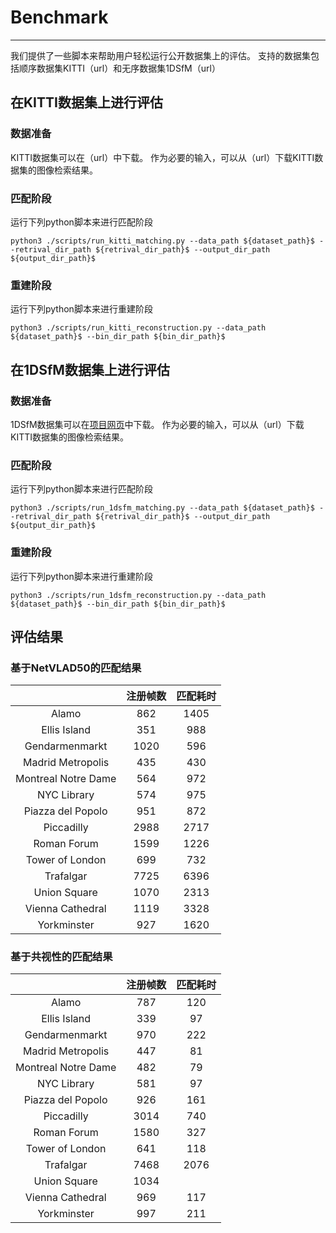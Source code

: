 
# Benchmark
---------------------

我们提供了一些脚本来帮助用户轻松运行公开数据集上的评估。
支持的数据集包括顺序数据集KITTI（url）和无序数据集1DSfM（url）

## 在KITTI数据集上进行评估

### 数据准备

KITTI数据集可以在（url）中下载。
作为必要的输入，可以从（url）下载KITTI数据集的图像检索结果。

### 匹配阶段

运行下列python脚本来进行匹配阶段
```
python3 ./scripts/run_kitti_matching.py --data_path ${dataset_path}$ --retrival_dir_path ${retrival_dir_path}$ --output_dir_path ${output_dir_path}$
```

### 重建阶段

运行下列python脚本来进行重建阶段
```
python3 ./scripts/run_kitti_reconstruction.py --data_path ${dataset_path}$ --bin_dir_path ${bin_dir_path}$
```

## 在1DSfM数据集上进行评估

### 数据准备

1DSfM数据集可以在[项目网页](https://www.cs.cornell.edu/projects/1dsfm/)中下载。
作为必要的输入，可以从（url）下载KITTI数据集的图像检索结果。

### 匹配阶段

运行下列python脚本来进行匹配阶段
```
python3 ./scripts/run_1dsfm_matching.py --data_path ${dataset_path}$ --retrival_dir_path ${retrival_dir_path}$ --output_dir_path ${output_dir_path}$
```

### 重建阶段

运行下列python脚本来进行重建阶段
```
python3 ./scripts/run_1dsfm_reconstruction.py --data_path ${dataset_path}$ --bin_dir_path ${bin_dir_path}$
```

## 评估结果

### 基于NetVLAD50的匹配结果
|  | 注册帧数 | 匹配耗时 |
|:------:|:-------:|:--------:| 
|Alamo	            |862|	1405 |
|Ellis Island	    |351|	988  |
|Gendarmenmarkt	    |1020|	596  |
|Madrid Metropolis  |435|	430  |
|Montreal Notre Dame|564|	972  |
|NYC Library	    |574|	975  |
|Piazza del Popolo  |951|	872  |
|Piccadilly	        |2988|	2717 |
|Roman Forum	    |1599|	1226 |
|Tower of London    |699|	732  |
|Trafalgar	        |7725|	6396 |
|Union Square 	    |1070|	2313 |
|Vienna Cathedral   |1119|	3328 |
|Yorkminster	    |927|	1620 |

### 基于共视性的匹配结果
|  | 注册帧数 | 匹配耗时 |
|:------:|:-------:|:--------:| 
|Alamo	            |787 |	120 |
|Ellis Island	    |339 |	97  |
|Gendarmenmarkt	    |970 |	222 |
|Madrid Metropolis  |447 |	81  |
|Montreal Notre Dame|482 |	79  |
|NYC Library	    |581 |	97  |
|Piazza del Popolo  |926 |	161 |
|Piccadilly	        |3014|	740 |
|Roman Forum	    |1580|	327 |
|Tower of London    |641 |	118 |
|Trafalgar	        |7468|	2076|
|Union Square 	    |1034|	    |
|Vienna Cathedral   |969 |	117 |
|Yorkminster	    |997 |	211 |
